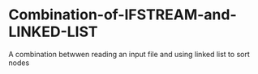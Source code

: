 # Combination-of-IFSTREAM-and-LINKED-LIST
A combination betwwen reading an input file and using linked list to sort nodes
